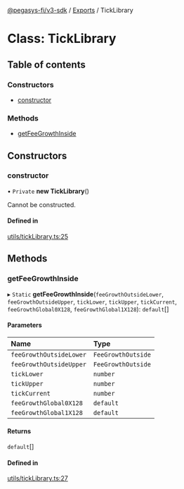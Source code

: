 [@pegasys-fi/v3-sdk](../README.md) / [Exports](../modules.md) / TickLibrary

# Class: TickLibrary

## Table of contents

### Constructors

- [constructor](TickLibrary.md#constructor)

### Methods

- [getFeeGrowthInside](TickLibrary.md#getfeegrowthinside)

## Constructors

### constructor

• `Private` **new TickLibrary**()

Cannot be constructed.

#### Defined in

[utils/tickLibrary.ts:25](https://github.com/Jingo-Finance/v3-sdk/blob/08a7c05/src/utils/tickLibrary.ts#L25)

## Methods

### getFeeGrowthInside

▸ `Static` **getFeeGrowthInside**(`feeGrowthOutsideLower`, `feeGrowthOutsideUpper`, `tickLower`, `tickUpper`, `tickCurrent`, `feeGrowthGlobal0X128`, `feeGrowthGlobal1X128`): `default`[]

#### Parameters

| Name | Type |
| :------ | :------ |
| `feeGrowthOutsideLower` | `FeeGrowthOutside` |
| `feeGrowthOutsideUpper` | `FeeGrowthOutside` |
| `tickLower` | `number` |
| `tickUpper` | `number` |
| `tickCurrent` | `number` |
| `feeGrowthGlobal0X128` | `default` |
| `feeGrowthGlobal1X128` | `default` |

#### Returns

`default`[]

#### Defined in

[utils/tickLibrary.ts:27](https://github.com/Jingo-Finance/v3-sdk/blob/08a7c05/src/utils/tickLibrary.ts#L27)
